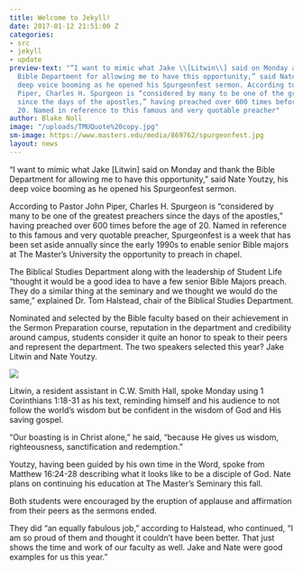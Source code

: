 ```yaml
---
title: Welcome to Jekyll!
date: 2017-01-12 21:51:00 Z
categories:
- src
- jekyll
- update
preview-text: "“I want to mimic what Jake \\[Litwin\\] said on Monday and thank the
  Bible Department for allowing me to have this opportunity,” said Nate Youtzy, his
  deep voice booming as he opened his Spurgeonfest sermon. According to Pastor John
  Piper, Charles H. Spurgeon is “considered by many to be one of the greatest preachers
  since the days of the apostles,” having preached over 600 times before the age of
  20. Named in reference to this famous and very quotable preacher"
author: Blake Noll
image: "/uploads/TMUQuote%20copy.jpg"
sm-image: https://www.masters.edu/media/869762/spurgeonfest.jpg
layout: news
---
```


“I want to mimic what Jake \[Litwin\] said on Monday and thank the Bible Department for allowing me to have this opportunity,” said Nate Youtzy, his deep voice booming as he opened his Spurgeonfest sermon.

According to Pastor John Piper, Charles H. Spurgeon is “considered by many to be one of the greatest preachers since the days of the apostles,” having preached over 600 times before the age of 20. Named in reference to this famous and very quotable preacher, Spurgeonfest is a week that has been set aside annually since the early 1990s to enable senior Bible majors at The Master’s University the opportunity to preach in chapel.

The Biblical Studies Department along with the leadership of Student Life “thought it would be a good idea to have a few senior Bible Majors preach. They do a similar thing at the seminary and we thought we would do the same,” explained Dr. Tom Halstead, chair of the Biblical Studies Department.

Nominated and selected by the Bible faculty based on their achievement in the Sermon Preparation course, reputation in the department and credibility around campus, students consider it quite an honor to speak to their peers and represent the department. The two speakers selected this year? Jake Litwin and Nate Youtzy.

![](https://www.masters.edu/media/869762/spurgeonfest.jpg?width=500&height=320)

Litwin, a resident assistant in C.W. Smith Hall, spoke Monday using 1 Corinthians 1:18-31 as his text, reminding himself and his audience to not follow the world’s wisdom but be confident in the wisdom of God and His saving gospel.

“Our boasting is in Christ alone,” he said, “because He gives us wisdom, righteousness, sanctification and redemption.”

Youtzy, having been guided by his own time in the Word, spoke from Matthew 16:24-28 describing what it looks like to be a disciple of God. Nate plans on continuing his education at The Master’s Seminary this fall.

Both students were encouraged by the eruption of applause and affirmation from their peers as the sermons ended.

They did “an equally fabulous job,” according to Halstead, who continued, “I am so proud of them and thought it couldn’t have been better. That just shows the time and work of our faculty as well. Jake and Nate were good examples for us this year.”